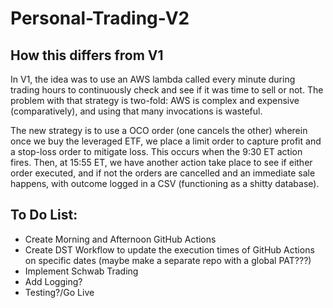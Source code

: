 # Personal-Trading-V2
 
## How this differs from V1
In V1, the idea was to use an AWS lambda called every minute during trading hours to continuously check and see if it was time to sell or not.
The problem with that strategy is two-fold:  AWS is complex and expensive (comparatively), and using that many invocations is wasteful.

The new strategy is to use a OCO order (one cancels the other) wherein once we buy the leveraged ETF, we place a limit order to capture profit and a stop-loss order to mitigate loss.  This occurs when the 9:30 ET action fires.  Then, at 15:55 ET, we have another action take place to see if either order executed, and if not the orders are cancelled and an immediate sale happens, with outcome logged in a CSV (functioning as a shitty database).

## To Do List:
- Create Morning and Afternoon GitHub Actions
- Create DST Workflow to update the execution times of GitHub Actions on specific dates (maybe make a separate repo with a global PAT???)
- Implement Schwab Trading
- Add Logging?
- Testing?/Go Live